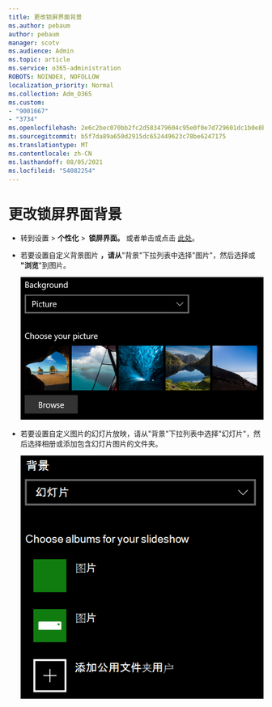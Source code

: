 ```yaml
---
title: 更改锁屏界面背景
ms.author: pebaum
author: pebaum
manager: scotv
ms.audience: Admin
ms.topic: article
ms.service: o365-administration
ROBOTS: NOINDEX, NOFOLLOW
localization_priority: Normal
ms.collection: Adm_O365
ms.custom:
- "9001667"
- "3734"
ms.openlocfilehash: 2e6c2bec070bb2fc2d583479604c95e0f0e7d729601dc1b0e8b7edd04995dfe6
ms.sourcegitcommit: b5f7da89a650d2915dc652449623c78be6247175
ms.translationtype: MT
ms.contentlocale: zh-CN
ms.lasthandoff: 08/05/2021
ms.locfileid: "54082254"
---
```

# <a name="change-your-lock-screen-background"></a>更改锁屏界面背景

- 转到设置  >  **个性化**  >  **锁屏界面。** 或者单击或点击 [此处](ms-settings:lockscreen?activationSource=GetHelp)。

- 若要设置自定义背景图片 **，请从**"背景"下拉列表中选择"图片"，然后选择或 **"浏览**"到图片。

  ![设置自定义背景图片。](media/set-custom-background-pic.png)

- 若要设置自定义图片的幻灯片放映，请从"背景"下拉列表中选择"幻灯片"，然后选择相册或添加包含幻灯片图片的文件夹。

  ![设置自定义图片的幻灯片放映。](media/set-up-slideshow-background.png)
